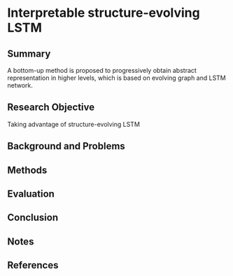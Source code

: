 # Interpretable structure-evolving LSTM
## Summary
A bottom-up method is proposed to progressively obtain abstract representation in higher levels, which is based on evolving graph and LSTM network.
## Research Objective
Taking advantage of structure-evolving LSTM 
## Background and Problems

## Methods

## Evaluation

## Conclusion

## Notes

## References
<!--stackedit_data:
eyJoaXN0b3J5IjpbMTE3Mjk4NjAyNiwtOTY4MzM5NDI5LDM1MD
IxODA3MV19
-->